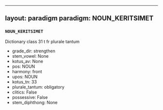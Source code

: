 
---
layout: paradigm
paradigm: NOUN_KERITSIMET
---
### ` NOUN_KERITSIMET `

Dictionary class 31 t fr plurale tantum
* grade_dir: strengthen
* stem_vowel: None
* kotus_av: None
* pos: NOUN
* harmony: front
* upos: NOUN
* kotus_tn: 33
* plurale_tantum: obligatory
* clitics: False
* possessive: False
* stem_diphthong: None
